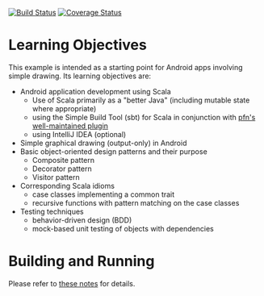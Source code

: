 [![Build Status](https://travis-ci.org/LoyolaChicagoCode/shapes-android-scala.svg?branch=master)](https://travis-ci.org/LoyolaChicagoCode/shapes-android-scala) 
[![Coverage Status](https://img.shields.io/coveralls/LoyolaChicagoCode/shapes-android-scala.svg)](https://coveralls.io/r/LoyolaChicagoCode/shapes-android-scala) 

# Learning Objectives

This example is intended as a starting point for Android apps involving 
simple drawing. Its learning objectives are:

- Android application development using Scala
    - Use of Scala primarily as a "better Java" 
      (including mutable state where appropriate)
    - using the Simple Build Tool (sbt) for Scala in conjunction with 
      [pfn's well-maintained plugin](https://github.com/pfn/android-sdk-plugin)
    - using IntelliJ IDEA (optional)
- Simple graphical drawing (output-only) in Android
- Basic object-oriented design patterns and their purpose
    - Composite pattern
    - Decorator pattern
    - Visitor pattern
- Corresponding Scala idioms
    - case classes implementing a common trait
    - recursive functions with pattern matching on the case classes
- Testing techniques
    - behavior-driven design (BDD)
    - mock-based unit testing of objects with dependencies

# Building and Running

Please refer to [these notes](http://lucoodevcourse.github.io/notes/scalaandroiddev.html) for details.

